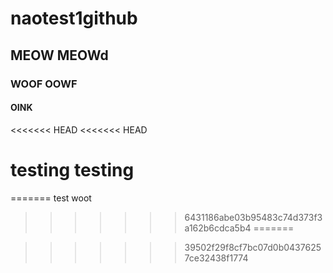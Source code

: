 # naotest1github
## MEOW MEOWd
### WOOF OOWF
#### OINK
<<<<<<< HEAD
<<<<<<< HEAD

# testing testing

=======
test woot
>>>>>>> 6431186abe03b95483c74d373f3a162b6cdca5b4
=======

>>>>>>> 39502f29f8cf7bc07d0b04376257ce32438f1774
